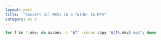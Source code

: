 ```yaml
---
layout: post
title:  "Convert all MKVs in a folder to MP4"
category: os x
---
```


```bash 
for f in *.mkv; do avconv -i "$f" -codec copy "${f%.mkv}.mp4"; done
```
